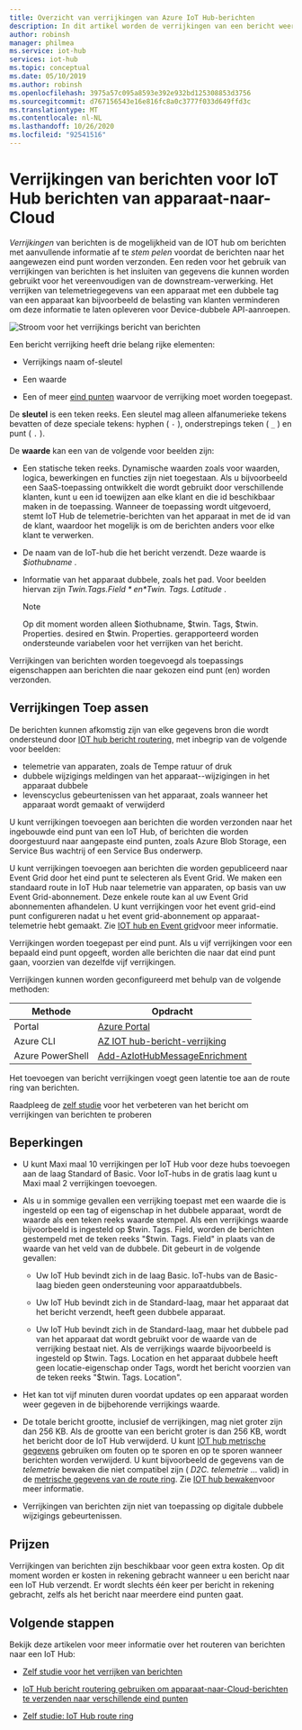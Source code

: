 ```yaml
---
title: Overzicht van verrijkingen van Azure IoT Hub-berichten
description: In dit artikel worden de verrijkingen van een bericht weer gegeven. Dit geeft de IoT Hub de mogelijkheid om berichten te stem pelen met aanvullende informatie voordat de berichten naar het aangewezen eind punt worden verzonden.
author: robinsh
manager: philmea
ms.service: iot-hub
services: iot-hub
ms.topic: conceptual
ms.date: 05/10/2019
ms.author: robinsh
ms.openlocfilehash: 3975a57c095a8593e392e932bd125308853d3756
ms.sourcegitcommit: d767156543e16e816fc8a0c3777f033d649ffd3c
ms.translationtype: MT
ms.contentlocale: nl-NL
ms.lasthandoff: 10/26/2020
ms.locfileid: "92541516"
---
```

# <a name="message-enrichments-for-device-to-cloud-iot-hub-messages"></a>Verrijkingen van berichten voor IoT Hub berichten van apparaat-naar-Cloud

*Verrijkingen* van berichten is de mogelijkheid van de IOT hub om berichten met aanvullende informatie af te *stem pelen* voordat de berichten naar het aangewezen eind punt worden verzonden. Een reden voor het gebruik van verrijkingen van berichten is het insluiten van gegevens die kunnen worden gebruikt voor het vereenvoudigen van de downstream-verwerking. Het verrijken van telemetriegegevens van een apparaat met een dubbele tag van een apparaat kan bijvoorbeeld de belasting van klanten verminderen om deze informatie te laten opleveren voor Device-dubbele API-aanroepen.

![Stroom voor het verrijkings bericht van berichten](./media/iot-hub-message-enrichments-overview/message-enrichments-flow.png)

Een bericht verrijking heeft drie belang rijke elementen:

* Verrijkings naam of-sleutel

* Een waarde

* Een of meer [eind punten](iot-hub-devguide-endpoints.md) waarvoor de verrijking moet worden toegepast.

De **sleutel** is een teken reeks. Een sleutel mag alleen alfanumerieke tekens bevatten of deze speciale tekens: hyphen ( `-` ), onderstrepings teken ( `_` ) en punt ( `.` ).

De **waarde** kan een van de volgende voor beelden zijn:

* Een statische teken reeks. Dynamische waarden zoals voor waarden, logica, bewerkingen en functies zijn niet toegestaan. Als u bijvoorbeeld een SaaS-toepassing ontwikkelt die wordt gebruikt door verschillende klanten, kunt u een id toewijzen aan elke klant en die id beschikbaar maken in de toepassing. Wanneer de toepassing wordt uitgevoerd, stemt IoT Hub de telemetrie-berichten van het apparaat in met de id van de klant, waardoor het mogelijk is om de berichten anders voor elke klant te verwerken.

* De naam van de IoT-hub die het bericht verzendt. Deze waarde is *$iothubname* .

* Informatie van het apparaat dubbele, zoals het pad. Voor beelden hiervan zijn *$Twin. Tags. Field* en *$Twin. Tags. Latitude* .

   > [!NOTE]
   > Op dit moment worden alleen $iothubname, $twin. Tags, $twin. Properties. desired en $twin. Properties. gerapporteerd worden ondersteunde variabelen voor het verrijken van het bericht.

Verrijkingen van berichten worden toegevoegd als toepassings eigenschappen aan berichten die naar gekozen eind punt (en) worden verzonden.  

## <a name="applying-enrichments"></a>Verrijkingen Toep assen

De berichten kunnen afkomstig zijn van elke gegevens bron die wordt ondersteund door [IOT hub bericht routering](iot-hub-devguide-messages-d2c.md), met inbegrip van de volgende voor beelden:

* telemetrie van apparaten, zoals de Tempe ratuur of druk
* dubbele wijzigings meldingen van het apparaat--wijzigingen in het apparaat dubbele
* levenscyclus gebeurtenissen van het apparaat, zoals wanneer het apparaat wordt gemaakt of verwijderd

U kunt verrijkingen toevoegen aan berichten die worden verzonden naar het ingebouwde eind punt van een IoT Hub, of berichten die worden doorgestuurd naar aangepaste eind punten, zoals Azure Blob Storage, een Service Bus wachtrij of een Service Bus onderwerp.

U kunt verrijkingen toevoegen aan berichten die worden gepubliceerd naar Event Grid door het eind punt te selecteren als Event Grid. We maken een standaard route in IoT Hub naar telemetrie van apparaten, op basis van uw Event Grid-abonnement. Deze enkele route kan al uw Event Grid abonnementen afhandelen. U kunt verrijkingen voor het event grid-eind punt configureren nadat u het event grid-abonnement op apparaat-telemetrie hebt gemaakt. Zie [IOT hub en Event grid](iot-hub-event-grid.md)voor meer informatie.

Verrijkingen worden toegepast per eind punt. Als u vijf verrijkingen voor een bepaald eind punt opgeeft, worden alle berichten die naar dat eind punt gaan, voorzien van dezelfde vijf verrijkingen.

Verrijkingen kunnen worden geconfigureerd met behulp van de volgende methoden:

| **Methode** | **Opdracht** |
| ----- | -----| 
| Portal | [Azure Portal](https://portal.azure.com) | Raadpleeg de [zelf studie](tutorial-message-enrichments.md) voor het verbeteren van een bericht | 
| Azure CLI   | [AZ IOT hub-bericht-verrijking](/cli/azure/iot/hub/message-enrichment) |
| Azure PowerShell | [Add-AzIotHubMessageEnrichment](/powershell/module/az.iothub/add-aziothubmessageenrichment) |

Het toevoegen van bericht verrijkingen voegt geen latentie toe aan de route ring van berichten.

Raadpleeg de [zelf studie](tutorial-message-enrichments.md) voor het verbeteren van het bericht om verrijkingen van berichten te proberen

## <a name="limitations"></a>Beperkingen

* U kunt Maxi maal 10 verrijkingen per IoT Hub voor deze hubs toevoegen aan de laag Standard of Basic. Voor IoT-hubs in de gratis laag kunt u Maxi maal 2 verrijkingen toevoegen.

* Als u in sommige gevallen een verrijking toepast met een waarde die is ingesteld op een tag of eigenschap in het dubbele apparaat, wordt de waarde als een teken reeks waarde stempel. Als een verrijkings waarde bijvoorbeeld is ingesteld op $twin. Tags. Field, worden de berichten gestempeld met de teken reeks "$twin. Tags. Field" in plaats van de waarde van het veld van de dubbele. Dit gebeurt in de volgende gevallen:

   * Uw IoT Hub bevindt zich in de laag Basic. IoT-hubs van de Basic-laag bieden geen ondersteuning voor apparaatdubbels.

   * Uw IoT Hub bevindt zich in de Standard-laag, maar het apparaat dat het bericht verzendt, heeft geen dubbele apparaat.

   * Uw IoT Hub bevindt zich in de Standard-laag, maar het dubbele pad van het apparaat dat wordt gebruikt voor de waarde van de verrijking bestaat niet. Als de verrijkings waarde bijvoorbeeld is ingesteld op $twin. Tags. Location en het apparaat dubbele heeft geen locatie-eigenschap onder Tags, wordt het bericht voorzien van de teken reeks "$twin. Tags. Location". 

* Het kan tot vijf minuten duren voordat updates op een apparaat worden weer gegeven in de bijbehorende verrijkings waarde.

* De totale bericht grootte, inclusief de verrijkingen, mag niet groter zijn dan 256 KB. Als de grootte van een bericht groter is dan 256 KB, wordt het bericht door de IoT Hub verwijderd. U kunt [IOT hub metrische gegevens](monitor-iot-hub-reference.md#metrics) gebruiken om fouten op te sporen en op te sporen wanneer berichten worden verwijderd. U kunt bijvoorbeeld de gegevens van de *telemetrie* bewaken die niet compatibel zijn ( *D2C. telemetrie* ... valid) in de [metrische gegevens van de route ring](monitor-iot-hub-reference.md#routing-metrics). Zie [IOT hub bewaken](monitor-iot-hub.md)voor meer informatie.

* Verrijkingen van berichten zijn niet van toepassing op digitale dubbele wijzigings gebeurtenissen.

## <a name="pricing"></a>Prijzen

Verrijkingen van berichten zijn beschikbaar voor geen extra kosten. Op dit moment worden er kosten in rekening gebracht wanneer u een bericht naar een IoT Hub verzendt. Er wordt slechts één keer per bericht in rekening gebracht, zelfs als het bericht naar meerdere eind punten gaat.

## <a name="next-steps"></a>Volgende stappen

Bekijk deze artikelen voor meer informatie over het routeren van berichten naar een IoT Hub:

* [Zelf studie voor het verrijken van berichten](tutorial-message-enrichments.md)

* [IoT Hub bericht routering gebruiken om apparaat-naar-Cloud-berichten te verzenden naar verschillende eind punten](iot-hub-devguide-messages-d2c.md)

* [Zelf studie: IoT Hub route ring](tutorial-routing.md)